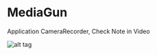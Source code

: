 MediaGun
========

Application CameraRecorder, Check Note in Video

![alt tag](http://www.flickr.com/photos/46352934@N02/10600469916/)
